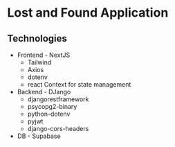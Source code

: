 # Lost and Found Application

## Technologies

- Frontend - NextJS
    - Tailwind
    - Axios
    - dotenv
    - react Context for state management
- Backend - DJango
    - djangorestframework
    - psycopg2-binary
    - python-dotenv
    - pyjwt
    - django-cors-headers
- DB - Supabase